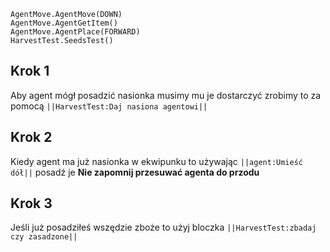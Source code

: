 ```blocks
AgentMove.AgentMove(DOWN)
AgentMove.AgentGetItem()
AgentMove.AgentPlace(FORWARD)
HarvestTest.SeedsTest()
```
## Krok 1 
Aby agent mógł posadzić nasionka musimy mu je dostarczyć zrobimy to za pomocą ``||HarvestTest:Daj nasiona agentowi||``

## Krok 2 
Kiedy agent ma już nasionka w ekwipunku to używając ``||agent:Umieść dół||`` posadź je
**Nie zapomnij przesuwać agenta do przodu**
## Krok 3 
Jeśli już posadziłeś wszędzie zboże to użyj bloczka ``||HarvestTest:zbadaj czy zasadzone||``
